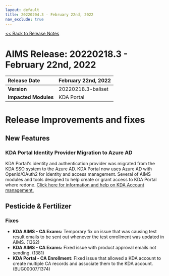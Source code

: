 ```yaml
---
layout: default
title: 20220204.3 - February 22nd, 2022
nav_exclude: true
---
```

[<< Back to Release Notes](/aims-docs/docs/release/)

# **AIMS Release: 20220218.3 - February 22nd, 2022**

| **Release Date** | February 22nd, 2022 |
| :--- | :--- |
| **Version** | 20220218.3-baliset |
| **Impacted Modules** | KDA Portal |

# **Release Improvements and fixes**

## **New Features**

### **KDA Portal Identity Provider Migration to Azure AD**

KDA Portal's identity and authentication provider was migrated from the KDA SSO system to the Azure AD.   KDA Portal now uses Azure AD with OpenId/OAuth2 for identity and access management.  Several of AIMS modules and tools designed to help create or grant access to KDA Portal where redone.  [Click here for information and help on KDA Account management.](https://agriculture.ks.gov/faqs/kda-accounts)

## **Pesticide & Fertilizer**

### Fixes

- **KDA AIMS - CA Exams:** Temporary fix on issue that was causing test result emails to be sent out whenever the test enrollment was updated in AIMS. (1362)
- **KDA AIMS - CA Exams:** Fixed issue with product approval emails not sending. (1381)
- **KDA Portal - CA Enrollment:** Fixed issue that allowed a KDA account to create multiple CA records and associate them to the KDA account. (BUG00007/1374)
